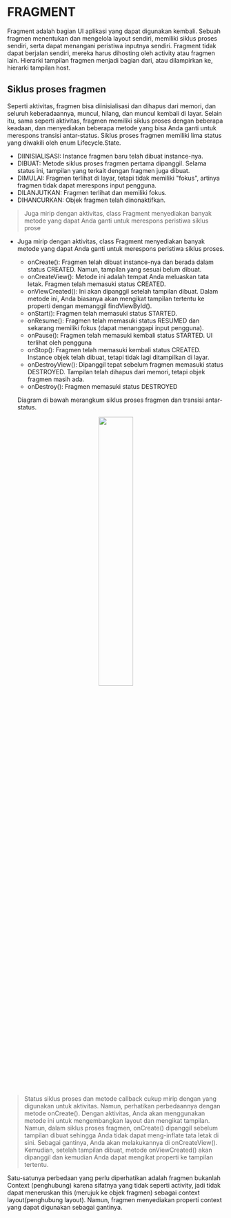 # FRAGMENT

Fragment adalah bagian UI aplikasi yang dapat digunakan kembali. Sebuah fragmen menentukan dan mengelola layout sendiri, memiliki siklus proses sendiri, serta dapat menangani peristiwa inputnya sendiri. Fragment tidak dapat berjalan sendiri, mereka harus dihosting oleh activity atau fragmen lain. Hierarki tampilan fragmen menjadi bagian dari, atau dilampirkan ke, hierarki tampilan host.

## Siklus proses fragmen
Seperti aktivitas, fragmen bisa diinisialisasi dan dihapus dari memori, dan seluruh keberadaannya, muncul, hilang, dan muncul kembali di layar. Selain itu, sama seperti aktivitas, fragmen memiliki siklus proses dengan beberapa keadaan, dan menyediakan beberapa metode yang bisa Anda ganti untuk merespons transisi antar-status. Siklus proses fragmen memiliki lima status yang diwakili oleh enum Lifecycle.State.

  * DIINISIALISASI: Instance fragmen baru telah dibuat instance-nya.
  * DIBUAT: Metode siklus proses fragmen pertama dipanggil. Selama status ini, tampilan yang terkait dengan fragmen juga dibuat.
  * DIMULAI: Fragmen terlihat di layar, tetapi tidak memiliki "fokus", artinya fragmen tidak dapat merespons input pengguna.
  * DILANJUTKAN: Fragmen terlihat dan memiliki fokus.
  * DIHANCURKAN: Objek fragmen telah dinonaktifkan.

> Juga mirip dengan aktivitas, class Fragment menyediakan banyak metode yang dapat Anda ganti untuk merespons peristiwa siklus prose

- Juga mirip dengan aktivitas, class Fragment menyediakan banyak metode yang dapat Anda ganti untuk merespons peristiwa siklus proses.
  * onCreate(): Fragmen telah dibuat instance-nya dan berada dalam status CREATED. Namun, tampilan yang sesuai belum dibuat.
  * onCreateView(): Metode ini adalah tempat Anda meluaskan tata letak. Fragmen telah memasuki status CREATED.
  * onViewCreated(): Ini akan dipanggil setelah tampilan dibuat. Dalam metode ini, Anda biasanya akan mengikat tampilan tertentu ke properti dengan memanggil findViewById().
  * onStart(): Fragmen telah memasuki status STARTED.
  * onResume(): Fragmen telah memasuki status RESUMED dan sekarang memiliki fokus (dapat menanggapi input pengguna).
  * onPause(): Fragmen telah memasuki kembali status STARTED. UI terlihat oleh pengguna
  * onStop(): Fragmen telah memasuki kembali status CREATED. Instance objek telah dibuat, tetapi tidak lagi ditampilkan di layar.
  * onDestroyView(): Dipanggil tepat sebelum fragmen memasuki status DESTROYED. Tampilan telah dihapus dari memori, tetapi objek fragmen masih ada.
  * onDestroy(): Fragmen memasuki status DESTROYED

  Diagram di bawah merangkum siklus proses fragmen dan transisi antar-status.
<p align="center">
<img src="https://developer.android.com/static/codelabs/basic-android-kotlin-training-fragments-navigation-component/img/74470aacefa170bd.png" width="40%" height="40%"/>
<p/>

> Status siklus proses dan metode callback cukup mirip dengan yang digunakan untuk aktivitas. Namun, perhatikan perbedaannya dengan metode onCreate(). Dengan aktivitas, Anda akan menggunakan metode ini untuk mengembangkan layout dan mengikat tampilan. Namun, dalam siklus proses fragmen, onCreate() dipanggil sebelum tampilan dibuat sehingga Anda tidak dapat meng-inflate tata letak di sini. Sebagai gantinya, Anda akan melakukannya di onCreateView(). Kemudian, setelah tampilan dibuat, metode onViewCreated() akan dipanggil dan kemudian Anda dapat mengikat properti ke tampilan tertentu.

Satu-satunya perbedaan yang perlu diperhatikan adalah fragmen bukanlah Context (penghubung) karena sifatnya yang tidak seperti activity, jadi tidak dapat meneruskan this (merujuk ke objek fragmen) sebagai context layout(penghubung layout). Namun, fragmen menyediakan properti context yang dapat digunakan sebagai gantinya.


